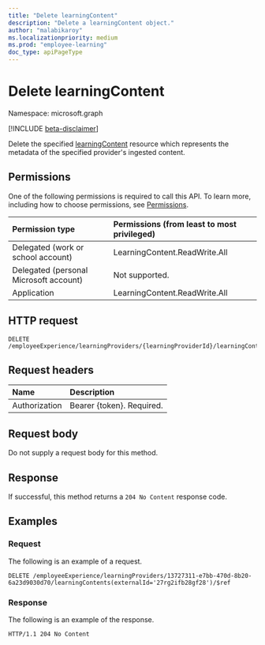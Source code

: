 ```yaml
---
title: "Delete learningContent"
description: "Delete a learningContent object."
author: "malabikaroy"
ms.localizationpriority: medium
ms.prod: "employee-learning"
doc_type: apiPageType
---
```


# Delete learningContent
Namespace: microsoft.graph

[!INCLUDE [beta-disclaimer](../../includes/beta-disclaimer.md)]

Delete the specified [learningContent](../resources/learningcontent.md) resource which represents the metadata of the specified provider's ingested content.

## Permissions
One of the following permissions is required to call this API. To learn more, including how to choose permissions, see [Permissions](/graph/permissions-reference).

|Permission type|Permissions (from least to most privileged)|
|:---|:---|
|Delegated (work or school account)|LearningContent.ReadWrite.All|
|Delegated (personal Microsoft account)|Not supported.|
|Application|LearningContent.ReadWrite.All|

## HTTP request

<!-- {
  "blockType": "ignored"
}
-->
``` http
DELETE /employeeExperience/learningProviders/{learningProviderId}/learningContents/{externalId='{externalId}'}/$ref
```

## Request headers
|Name|Description|
|:---|:---|
|Authorization|Bearer {token}. Required.|

## Request body
Do not supply a request body for this method.

## Response

If successful, this method returns a `204 No Content` response code.

## Examples

### Request
The following is an example of a request.
<!-- {
  "blockType": "request",
  "name": "delete_learningcontent"
}
-->
``` http
DELETE /employeeExperience/learningProviders/13727311-e7bb-470d-8b20-6a23d9030d70/learningContents(externalId='27rg2ifb28gf28')/$ref
```


### Response
The following is an example of the response.
<!-- {
  "blockType": "response",
  "truncated": true
}
-->
``` http
HTTP/1.1 204 No Content
```

